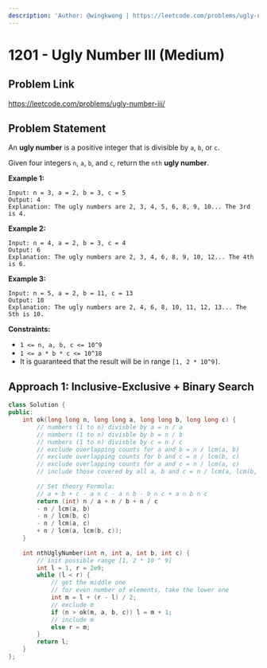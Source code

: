 ```yaml
---
description: 'Author: @wingkwong | https://leetcode.com/problems/ugly-number-iii/'
---
```


# 1201 - Ugly Number III (Medium)

## Problem Link

https://leetcode.com/problems/ugly-number-iii/

## Problem Statement

An **ugly number** is a positive integer that is divisible by `a`, `b`, or `c`.

Given four integers `n`, `a`, `b`, and `c`, return the `nth` **ugly number**.

**Example 1:**

```
Input: n = 3, a = 2, b = 3, c = 5
Output: 4
Explanation: The ugly numbers are 2, 3, 4, 5, 6, 8, 9, 10... The 3rd is 4.
```

**Example 2:**

```
Input: n = 4, a = 2, b = 3, c = 4
Output: 6
Explanation: The ugly numbers are 2, 3, 4, 6, 8, 9, 10, 12... The 4th is 6.
```

**Example 3:**

```
Input: n = 5, a = 2, b = 11, c = 13
Output: 10
Explanation: The ugly numbers are 2, 4, 6, 8, 10, 11, 12, 13... The 5th is 10.
```

**Constraints:**

* `1 <= n, a, b, c <= 10^9`
* `1 <= a * b * c <= 10^18`
* It is guaranteed that the result will be in range `[1, 2 * 10^9]`.

## Approach 1: Inclusive-Exclusive + Binary Search

<SolutionAuthor name="@wingkwong"/>

```cpp
class Solution {
public:
    int ok(long long n, long long a, long long b, long long c) {
        // numbers (1 to n) divisble by a = n / a
        // numbers (1 to n) divisble by b = n / b
        // numbers (1 to n) divisble by c = n / c
        // exclude overlapping counts for a and b = n / lcm(a, b)
        // exclude overlapping counts for b and c = n / lcm(b, c)
        // exclude overlapping counts for a and c = n / lcm(a, c)
        // include those covered by all a, b and c = n / lcm(a, lcm(b, c))  
        
        // Set theory Formula: 
        // a + b + c - a ∩ c - a ∩ b - b ∩ c + a ∩ b ∩ c
        return (int) n / a + n / b + n / c 
        - n / lcm(a, b)
        - n / lcm(b, c)
        - n / lcm(a, c)
        + n / lcm(a, lcm(b, c));
    }
    
    int nthUglyNumber(int n, int a, int b, int c) {
        // init possible range [1, 2 * 10 ^ 9]
        int l = 1, r = 2e9;
        while (l < r) {
            // get the middle one
            // for even number of elements, take the lower one
            int m = l + (r - l) / 2;
            // exclude m
            if (n > ok(m, a, b, c)) l = m + 1;
            // include m
            else r = m;
        }
        return l;
    }
};
```
